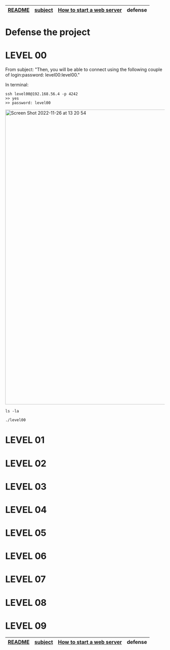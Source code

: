 | [README](README.md) | [subject](subject_ru.md) | [How to start a web server](howTo.md) | defense |
|-|-|-|-|

# Defense the project

# LEVEL 00

From subject: "Then, you will be able to connect using the following couple of login:password: level00:level00."

In terminal:

```
ssh level00@192.168.56.4 -p 4242
>> yes
>> password: level00
```

<img width="930" alt="Screen Shot 2022-11-26 at 13 20 54" src="https://user-images.githubusercontent.com/84193980/204084033-b951cae2-1a89-4afd-b896-df757f926dad.png">

```
ls -la
```

```
./level00
```
# LEVEL 01


# LEVEL 02


# LEVEL 03


# LEVEL 04


# LEVEL 05


# LEVEL 06


# LEVEL 07


# LEVEL 08


# LEVEL 09

| [README](README.md) | [subject](subject_ru.md) | [How to start a web server](howTo.md) | defense |
|-|-|-|-|
